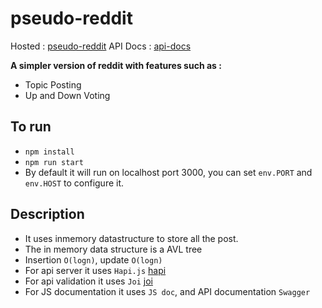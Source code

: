 # pseudo-reddit

Hosted  : [pseudo-reddit](http://vipulsodha.me/reddit)
API Docs : [api-docs](http://vipulsodha.me:3000/documentation)

**A simpler version of reddit with features such as :**
- Topic Posting
- Up and Down Voting


## To run
  - `npm install`
  - `npm run start`
  - By default it will run on localhost port 3000, you can set `env.PORT` and `env.HOST` to configure it.
  
## Description
  - It uses inmemory datastructure to store all the post.
  - The in memory data structure is a AVL tree
  - Insertion `O(logn)`, update `O(logn)`
  - For api server it uses `Hapi.js` [hapi](https://hapijs.com/)
  - For api validation it uses `Joi` [joi](https://github.com/hapijs/joi)
  - For JS documentation it uses `JS doc`, and API documentation `Swagger`
